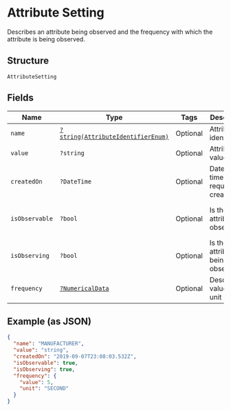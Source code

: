 
# Attribute Setting

Describes an attribute being observed and the frequency with which the attribute is being observed.

## Structure

`AttributeSetting`

## Fields

| Name | Type | Tags | Description | Getter | Setter |
|  --- | --- | --- | --- | --- | --- |
| `name` | [`?string(AttributeIdentifierEnum)`](../../doc/models/attribute-identifier-enum.md) | Optional | Attribute identifier. | getName(): ?string | setName(?string name): void |
| `value` | `?string` | Optional | Attribute value. | getValue(): ?string | setValue(?string value): void |
| `createdOn` | `?DateTime` | Optional | Date and time request was created. | getCreatedOn(): ?\DateTime | setCreatedOn(?\DateTime createdOn): void |
| `isObservable` | `?bool` | Optional | Is the attribute observable? | getIsObservable(): ?bool | setIsObservable(?bool isObservable): void |
| `isObserving` | `?bool` | Optional | Is the attribute being observed? | getIsObserving(): ?bool | setIsObserving(?bool isObserving): void |
| `frequency` | [`?NumericalData`](../../doc/models/numerical-data.md) | Optional | Describes value and unit of time. | getFrequency(): ?NumericalData | setFrequency(?NumericalData frequency): void |

## Example (as JSON)

```json
{
  "name": "MANUFACTURER",
  "value": "string",
  "createdOn": "2019-09-07T23:08:03.532Z",
  "isObservable": true,
  "isObserving": true,
  "frequency": {
    "value": 5,
    "unit": "SECOND"
  }
}
```

